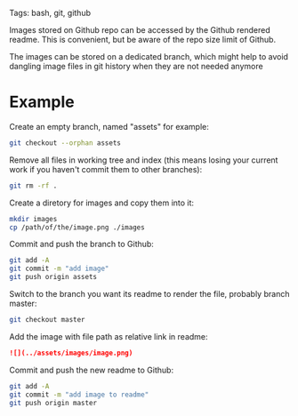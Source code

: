 Tags: bash, git, github

Images stored on Github repo can be accessed by the Github rendered readme. This is convenient, but be aware of the repo size limit of Github.

The images can be stored on a dedicated branch, which might help to avoid dangling image files in git history when they are not needed anymore

# Example

Create an empty branch, named "assets" for example:

```bash
git checkout --orphan assets
```

Remove all files in working tree and index (this means losing your current work if you haven't commit them to other branches):

```bash
git rm -rf .
```

Create a diretory for images and copy them into it:

```bash
mkdir images
cp /path/of/the/image.png ./images
```

Commit and push the branch to Github:

```bash
git add -A
git commit -m "add image"
git push origin assets
```

Switch to the branch you want its readme to render the file, probably branch master:

```bash
git checkout master
```

Add the image with file path as relative link in readme:

```markdown
![](../assets/images/image.png)
```

Commit and push the new readme to Github:

```bash
git add -A
git commit -m "add image to readme"
git push origin master
```
